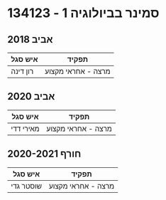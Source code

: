 # 134123 - סמינר בביולוגיה 1

## אביב 2018

| איש סגל | תפקיד |
| ---- | ---- |
| רון דינה | מרצה - אחראי מקצוע |

## אביב 2020

| איש סגל | תפקיד |
| ---- | ---- |
| מאירי דדי | מרצה - אחראי מקצוע |

## חורף 2020-2021

| איש סגל | תפקיד |
| ---- | ---- |
| שוסטר גדי | מרצה - אחראי מקצוע |

